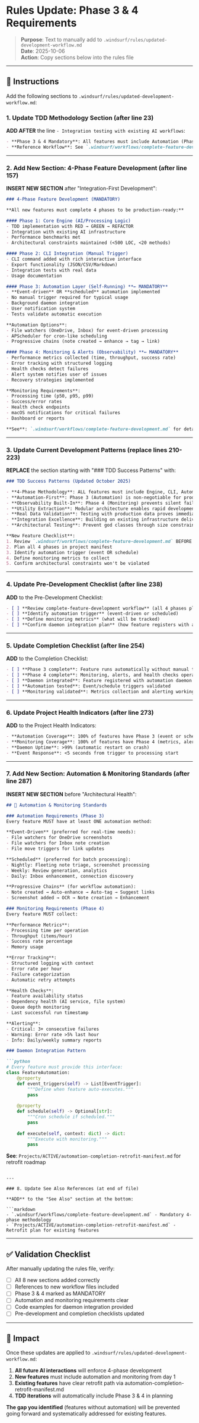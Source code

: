 # Rules Update: Phase 3 & 4 Requirements

> **Purpose**: Text to manually add to `.windsurf/rules/updated-development-workflow.md`  
> **Date**: 2025-10-06  
> **Action**: Copy sections below into the rules file

---

## 📝 Instructions

Add the following sections to `.windsurf/rules/updated-development-workflow.md`:

### 1. Update TDD Methodology Section (after line 23)

**ADD AFTER** the line `- Integration testing with existing AI workflows`:

```markdown
- **Phase 3 & 4 Mandatory**: All features must include Automation (Phase 3) and Monitoring (Phase 4)
- **Reference Workflow**: See `.windsurf/workflows/complete-feature-development.md` for 4-phase methodology
```

---

### 2. Add New Section: 4-Phase Feature Development (after line 157)

**INSERT NEW SECTION** after "Integration-First Development":

```markdown
### 4-Phase Feature Development (MANDATORY)

**All new features must complete 4 phases to be production-ready:**

#### Phase 1: Core Engine (AI/Processing Logic)
- TDD implementation with RED → GREEN → REFACTOR
- Integration with existing AI infrastructure
- Performance benchmarks met
- Architectural constraints maintained (<500 LOC, <20 methods)

#### Phase 2: CLI Integration (Manual Trigger)
- CLI command added with rich interactive interface
- Export functionality (JSON/CSV/Markdown)
- Integration tests with real data
- Usage documentation

#### Phase 3: Automation Layer (Self-Running) **← MANDATORY**
- **Event-driven** OR **scheduled** automation implemented
- No manual trigger required for typical usage
- Background daemon integration
- User notification system
- Tests validate automatic execution

**Automation Options**:
- File watchers (OneDrive, Inbox) for event-driven processing
- APScheduler for cron-like scheduling
- Progressive chains (note created → enhance → tag → link)

#### Phase 4: Monitoring & Alerts (Observability) **← MANDATORY**
- Performance metrics collected (time, throughput, success rate)
- Error tracking with structured logging
- Health checks detect failures
- Alert system notifies user of issues
- Recovery strategies implemented

**Monitoring Requirements**:
- Processing time (p50, p95, p99)
- Success/error rates
- Health check endpoints
- macOS notifications for critical failures
- Dashboard or reports

**See**: `.windsurf/workflows/complete-feature-development.md` for detailed TDD patterns per phase
```

---

### 3. Update Current Development Patterns (replace lines 210-223)

**REPLACE** the section starting with "### TDD Success Patterns" with:

```markdown
### TDD Success Patterns (Updated October 2025)

- **4-Phase Methodology**: ALL features must include Engine, CLI, Automation, and Monitoring
- **Automation-First**: Phase 3 (Automation) is non-negotiable for production readiness
- **Observability Built-In**: Phase 4 (Monitoring) prevents silent failures and debugging mysteries
- **Utility Extraction**: Modular architecture enables rapid development and reusability
- **Real Data Validation**: Testing with production data proves immediate user value
- **Integration Excellence**: Building on existing infrastructure delivers 80% faster development
- **Architectural Testing**: Prevent god classes through size constraints and regular reviews

**New Feature Checklist**:
1. Review `.windsurf/workflows/complete-feature-development.md` BEFORE starting
2. Plan all 4 phases in project manifest
3. Identify automation trigger (event OR schedule)
4. Define monitoring metrics to collect
5. Confirm architectural constraints won't be violated
```

---

### 4. Update Pre-Development Checklist (after line 238)

**ADD** to the Pre-Development Checklist:

```markdown
- [ ] **Review complete-feature-development workflow** (all 4 phases planned)
- [ ] **Identify automation trigger** (event-driven or scheduled)
- [ ] **Define monitoring metrics** (what will be tracked)
- [ ] **Confirm daemon integration plan** (how feature registers with automation system)
```

---

### 5. Update Completion Checklist (after line 254)

**ADD** to the Completion Checklist:

```markdown
- [ ] **Phase 3 complete**: Feature runs automatically without manual trigger
- [ ] **Phase 4 complete**: Monitoring, alerts, and health checks operational
- [ ] **Daemon integrated**: Feature registered with automation daemon
- [ ] **Automation tested**: Event/schedule triggers validated
- [ ] **Monitoring validated**: Metrics collection and alerting working
```

---

### 6. Update Project Health Indicators (after line 273)

**ADD** to the Project Health Indicators:

```markdown
- **Automation Coverage**: 100% of features have Phase 3 (event or scheduled automation)
- **Monitoring Coverage**: 100% of features have Phase 4 (metrics, alerts, health checks)
- **Daemon Uptime**: >99% (automatic restart on crash)
- **Event Response**: <5 seconds from trigger to processing start
```

---

### 7. Add New Section: Automation & Monitoring Standards (after line 287)

**INSERT NEW SECTION** before "Architectural Health":

```markdown
## 🤖 Automation & Monitoring Standards

### Automation Requirements (Phase 3)
Every feature MUST have at least ONE automation method:

**Event-Driven** (preferred for real-time needs):
- File watchers for OneDrive screenshots
- File watchers for Inbox note creation
- File move triggers for link updates

**Scheduled** (preferred for batch processing):
- Nightly: Fleeting note triage, screenshot processing
- Weekly: Review generation, analytics
- Daily: Inbox enhancement, connection discovery

**Progressive Chains** (for workflow automation):
- Note created → Auto-enhance → Auto-tag → Suggest links
- Screenshot added → OCR → Note creation → Enhancement

### Monitoring Requirements (Phase 4)
Every feature MUST collect:

**Performance Metrics**:
- Processing time per operation
- Throughput (items/hour)
- Success rate percentage
- Memory usage

**Error Tracking**:
- Structured logging with context
- Error rate per hour
- Failure categorization
- Automatic retry attempts

**Health Checks**:
- Feature availability status
- Dependency health (AI service, file system)
- Queue depth monitoring
- Last successful run timestamp

**Alerting**:
- Critical: 3+ consecutive failures
- Warning: Error rate >5% last hour
- Info: Daily/weekly summary reports

### Daemon Integration Pattern

```python
# Every feature must provide this interface:
class FeatureAutomation:
    @property
    def event_triggers(self) -> List[EventTrigger]:
        """Define when feature auto-executes."""
        pass
    
    @property
    def schedule(self) -> Optional[str]:
        """Cron schedule if scheduled."""
        pass
    
    def execute(self, context: dict) -> dict:
        """Execute with monitoring."""
        pass
```

**See**: `Projects/ACTIVE/automation-completion-retrofit-manifest.md` for retrofit roadmap
```

---

### 8. Update See Also References (at end of file)

**ADD** to the "See Also" section at the bottom:

```markdown
- `.windsurf/workflows/complete-feature-development.md` - Mandatory 4-phase methodology
- `Projects/ACTIVE/automation-completion-retrofit-manifest.md` - Retrofit plan for existing features
```

---

## ✅ Validation Checklist

After manually updating the rules file, verify:

- [ ] All 8 new sections added correctly
- [ ] References to new workflow files included
- [ ] Phase 3 & 4 marked as MANDATORY
- [ ] Automation and monitoring requirements clear
- [ ] Code examples for daemon integration provided
- [ ] Pre-development and completion checklists updated

---

## 🎯 Impact

Once these updates are applied to `.windsurf/rules/updated-development-workflow.md`:

1. **All future AI interactions** will enforce 4-phase development
2. **New features** must include automation and monitoring from day 1
3. **Existing features** have clear retrofit path via automation-completion-retrofit-manifest.md
4. **TDD iterations** will automatically include Phase 3 & 4 in planning

**The gap you identified** (features without automation) will be prevented going forward and systematically addressed for existing features.
